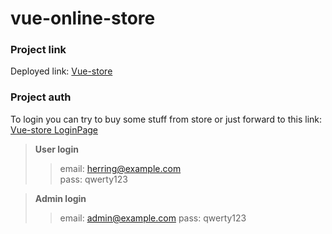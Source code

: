 # vue-online-store

### Project link
Deployed link:
[Vue-store](https://vue-online-store-afb16.web.app)

### Project auth
To login you can try to buy some stuff from store or just forward to this link:
[Vue-store LoginPage](https://vue-online-store-afb16.web.app/auth)

>**User login**
>>email: herring@example.com<br/>
>>pass: qwerty123

>**Admin login**
>>email: admin@example.com
>>pass: qwerty123
